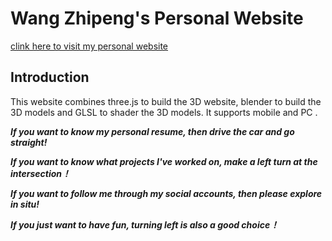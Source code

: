 # Wang Zhipeng's Personal Website

[clink here to visit my personal website](https://princepride.github.io/personal-website/)

## Introduction

This website combines three.js to build the 3D website, blender to build the 3D models and GLSL to shader the 3D models. It supports mobile and PC .

***If you want to know my personal resume, then drive the car and go straight!***

***If you want to know what projects I've worked on, make a left turn at the intersection！***

***If you want to follow me through my social accounts, then please explore in situ!***

***If you just want to have fun, turning left is also a good choice！***

